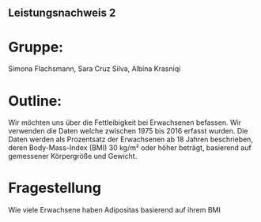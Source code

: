 ## Leistungsnachweis 2 
# Gruppe: 
Simona Flachsmann, Sara Cruz Silva, Albina Krasniqi
# Outline: 
Wir möchten uns über die Fettleibigkeit bei Erwachsenen befassen. Wir verwenden die Daten welche zwischen 1975 bis 2016 erfasst wurden. Die Daten werden als Prozentsatz der Erwachsenen ab 18 Jahren beschrieben, deren Body-Mass-Index (BMI) 30 kg/m² oder höher beträgt, basierend auf gemessener Körpergröße und Gewicht.
# Fragestellung 
Wie viele Erwachsene haben Adipositas basierend auf ihrem BMI


